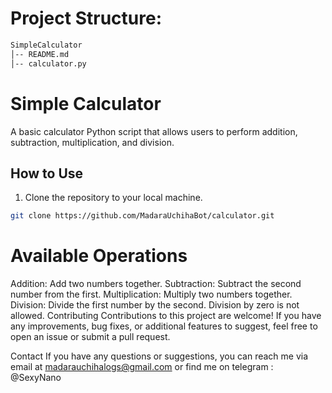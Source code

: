 # Project Structure:
```bash
SimpleCalculator
│-- README.md
│-- calculator.py
```

# Simple Calculator

A basic calculator Python script that allows users to perform addition, subtraction, multiplication, and division.

## How to Use

1. Clone the repository to your local machine.

```bash
git clone https://github.com/MadaraUchihaBot/calculator.git
```

# Available Operations
Addition: Add two numbers together.
Subtraction: Subtract the second number from the first.
Multiplication: Multiply two numbers together.
Division: Divide the first number by the second. Division by zero is not allowed.
Contributing
Contributions to this project are welcome! If you have any improvements, bug fixes, or additional features to suggest, feel free to open an issue or submit a pull request.

Contact
If you have any questions or suggestions, you can reach me via email at madarauchihalogs@gmail.com or find me on telegram : @SexyNano
